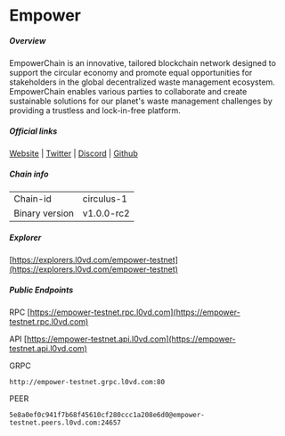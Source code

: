 # Empower


##### Overview
EmpowerChain is an innovative, tailored blockchain network designed to support the circular economy and promote equal opportunities for stakeholders in the global decentralized waste management ecosystem. EmpowerChain enables various parties to collaborate and create sustainable solutions for our planet's waste management challenges by providing a trustless and lock-in-free platform.


##### Official links
[Website](https://www.empowerchain.io/) | [Twitter](https://twitter.com/empowerchain_io) | [Discord](https://discord.gg/UTxEzFzHVX) | [Github](https://github.com/EmpowerPlastic/empowerchain)

##### Chain info

|  |  |
| ------ | ------ |
| Chain-id | circulus-1 |
| Binary version | v1.0.0-rc2 |

##### Explorer
[https://explorers.l0vd.com/empower-testnet](https://explorers.l0vd.com/empower-testnet)

##### Public Endpoints
RPC
[https://empower-testnet.rpc.l0vd.com](https://empower-testnet.rpc.l0vd.com)

API
[https://empower-testnet.api.l0vd.com](https://empower-testnet.api.l0vd.com)

GRPC
```
http://empower-testnet.grpc.l0vd.com:80
```

PEER
```
5e8a0ef0c941f7b68f45610cf280ccc1a208e6d0@empower-testnet.peers.l0vd.com:24657
```